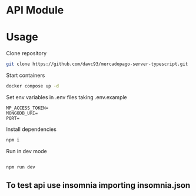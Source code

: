 # API Module

# Usage

Clone repository

```sh
git clone https://github.com/davc93/mercadopago-server-typescript.git
```

Start containers

```sh
docker compose up -d

```
Set env variables in .env files taking .env.example
```
MP_ACCESS_TOKEN=
MONGODB_URI=
PORT=
```

Install dependencies
```sh
npm i

```
Run in dev mode
```sh

npm run dev
```

## To test api use insomnia importing insomnia.json